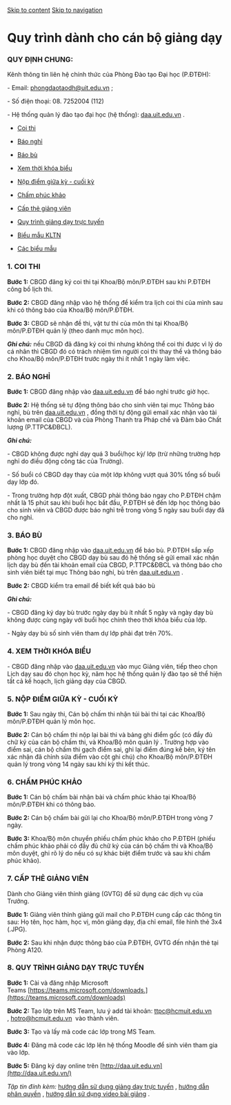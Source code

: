[Skip to content](https://daa.uit.edu.vn/content/quy-trinh-danh-cho-can-bo-giang-day#main)
 [Skip to navigation](https://daa.uit.edu.vn/content/quy-trinh-danh-cho-can-bo-giang-day#main-nav)

Quy trình dành cho cán bộ giảng dạy
===================================

### **QUY ĐỊNH CHUNG:**

Kênh thông tin liên hệ chính thức của Phòng Đào tạo Đại học (P.ĐTĐH):

\- Email: [phongdaotaodh@uit.edu.vn](mailto:phongdaotaodh@uit.edu.vn)
;

\- Số điện thoại: 08. 7252004 (112)

\- Hệ thống quản lý đào tạo đại học (hệ thống): [daa.uit.edu.vn](http://daa.uit.edu.vn/)
.

*   [Coi thi](https://daa.uit.edu.vn/content/quy-trinh-danh-cho-can-bo-giang-day#coithi)
    
*   [Báo nghỉ](https://daa.uit.edu.vn/content/quy-trinh-danh-cho-can-bo-giang-day#baonghi)
    
*   [Báo bù](https://daa.uit.edu.vn/content/quy-trinh-danh-cho-can-bo-giang-day#baobu)
    
*   [Xem thời khóa biểu](https://daa.uit.edu.vn/content/quy-trinh-danh-cho-can-bo-giang-day#xemthoikhoabieu)
    
*   [Nộp điểm giữa kỳ - cuối kỳ](https://daa.uit.edu.vn/content/quy-trinh-danh-cho-can-bo-giang-day#nopdiem)
    
*   [Chấm phúc khảo](https://daa.uit.edu.vn/content/quy-trinh-danh-cho-can-bo-giang-day#champhuckhao)
    
*   [Cấp thẻ giảng viên](https://daa.uit.edu.vn/content/quy-trinh-danh-cho-can-bo-giang-day#capthegv)
    
*   [Quy trình giảng dạy trực tuyến](https://daa.uit.edu.vn/content/quy-trinh-danh-cho-can-bo-giang-day#giangdaytt)
    
*   [Biểu mẫu KLTN](https://daa.uit.edu.vn/thongbao/bieu-mau-khoa-luan-tot-nghiep)
    
*   [Các biểu mẫu](https://daa.uit.edu.vn/thongbao/mau-de-thi)
    

### **1\. COI THI**

**Bước 1:** CBGD đăng ký coi thi tại Khoa/Bộ môn/P.ĐTĐH sau khi P.ĐTĐH công bố lịch thi.

**Bước 2:** CBGD đăng nhập vào hệ thống để kiểm tra lịch coi thi của mình sau khi có thông báo của Khoa/Bộ môn/P.ĐTĐH.

**Bước 3:** CBGD sẽ nhận đề thi, vật tư thi của môn thi tại Khoa/Bộ môn/P.ĐTĐH quản lý (theo danh mục môn học).

**_Ghi chú:_** nếu CBGD đã đăng ký coi thi nhưng không thể coi thi được vì lý do cá nhân thì CBGD đó có trách nhiệm tìm người coi thi thay thế và thông báo cho Khoa/Bộ môn/P.ĐTĐH trước ngày thi ít nhất 1 ngày làm việc.

### **2\. BÁO NGHỈ**

**Bước 1:** CBGD đăng nhập vào [daa.uit.edu.vn](http://daa.uit.edu.vn/)
 để báo nghỉ trước giờ học.

**Bước 2:** Hệ thống sẽ tự động thông báo cho sinh viên tại mục Thông báo nghỉ, bù trên [daa.uit.edu.vn](http://daa.uit.edu.vn/)
, đồng thời tự động gửi email xác nhận vào tài khoản email của CBGD và của Phòng Thanh tra Pháp chế và Đảm bảo Chất lượng (P.TTPC&ĐBCL).

**_Ghi chú:_**

\- CBGD không được nghỉ dạy quá 3 buổi/học kỳ/ lớp (trừ những trường hợp nghỉ do điều động công tác của Trường).

\- Số buổi có CBGD dạy thay của một lớp không vượt quá 30% tổng số buổi dạy lớp đó.

\- Trong trường hợp đột xuất, CBGD phải thông báo ngay cho P.ĐTĐH chậm nhất là 15 phút sau khi buổi học bắt đầu, P.ĐTĐH sẽ đến lớp học thông báo cho sinh viên và CBGD được báo nghỉ trễ trong vòng 5 ngày sau buổi dạy đã cho nghỉ.

### **3\. BÁO BÙ**

**Bước 1:** CBGD đăng nhập vào [daa.uit.edu.vn](http://daa.uit.edu.vn/)
 để báo bù. P.ĐTĐH sắp xếp phòng học duyệt cho CBGD dạy bù sau đó hệ thống sẽ gửi email xác nhận lịch dạy bù đến tài khoản email của CBGD, P.TTPC&ĐBCL và thông báo cho sinh viên biết tại mục Thông báo nghỉ, bù trên [daa.uit.edu.vn](http://daa.uit.edu.vn/)
.

**Bước 2:** CBGD kiểm tra email để biết kết quả báo bù

**_Ghi chú:_**

\- CBGD đăng ký dạy bù trước ngày dạy bù ít nhất 5 ngày và ngày dạy bù không được cùng ngày với buổi học chính theo thời khóa biểu của lớp.

\- Ngày dạy bù số sinh viên tham dự lớp phải đạt trên 70%.

### **4\. XEM THỜI KHÓA BIỂU**

\- CBGD đăng nhập vào [daa.uit.edu.vn](http://daa.uit.edu.vn/)
 vào mục Giảng viên, tiếp theo chọn Lịch dạy sau đó chọn học kỳ, năm học hệ thống quản lý đào tạo sẽ thể hiện tất cả kế hoạch, lịch giảng dạy của CBGD.

### **5\. NỘP ĐIỂM GIỮA KỲ - CUỐI KỲ**

**Bước 1:** Sau ngày thi, Cán bộ chấm thi nhận túi bài thi tại các Khoa/Bộ môn/P.ĐTĐH quản lý môn học.

**Bước 2:** Cán bộ chấm thi nộp lại bài thi và bảng ghi điểm gốc (có đầy đủ chữ ký của cán bộ chấm thi, và Khoa/Bộ môn quản lý . Trường hợp vào điểm sai, cán bộ chấm thi gạch điểm sai, ghi lại điểm đúng kế bên, ký tên xác nhận đã chỉnh sửa điểm vào cột ghi chú) cho Khoa/Bộ môn/P.ĐTĐH quản lý trong vòng 14 ngày sau khi kỳ thi kết thúc.

### **6\. CHẤM PHÚC KHẢO**

**Bước 1:** Cán bộ chấm bài nhận bài và chấm phúc khảo tại Khoa/Bộ môn/P.ĐTĐH khi có thông báo.

**Bước 2:** Cán bộ chấm bài gửi lại cho Khoa/Bộ môn/P.ĐTĐH trong vòng 7 ngày.

**Bước 3:** Khoa/Bộ môn chuyển phiếu chấm phúc khảo cho P.ĐTĐH (phiếu chấm phúc khảo phải có đầy đủ chữ ký của cán bộ chấm thi và Khoa/Bộ môn duyệt, ghi rõ lý do nếu có sự khác biệt điểm trước và sau khi chấm phúc khảo).

### **7\. CẤP THẺ GIẢNG VIÊN**

Dành cho Giảng viên thỉnh giảng (GVTG) để sử dụng các dịch vụ của Trưởng.

**Bước 1:** Giảng viên thỉnh giảng gửi mail cho P.ĐTĐH cung cấp các thông tin sau: Họ tên, học hàm, học vị, môn giảng dạy, địa chỉ email, file hình thẻ 3x4 (.JPG).

**Bước 2:** Sau khi nhận được thông báo của P.ĐTĐH, GVTG đến nhận thẻ tại Phòng A120.

### **8\. QUY TRÌNH GIẢNG DẠY TRỰC TUYẾN**

**Bước 1:** Cài và đăng nhập Microsoft Teams [https://teams.microsoft.com/downloads.](https://teams.microsoft.com/downloads)

**Bước 2:** Tạo lớp trên MS Team, lưu ý add tài khoản: [ttpc@hcmuit.edu.vn](mailto:ttpc@hcmuit.edu.vn)
, [hotro@hcmuit.edu.vn](mailto:hotro@hcmuit.edu.vn)
 vào thành viên.

**Bước 3:** Tạo và lấy mã code các lớp trong MS Team.

**Bước 4:** Đăng mã code các lớp lên hệ thống Moodle để sinh viên tham gia vào lớp.

**Bước 5:** Đăng ký dạy online trên [http://daa.uit.edu.vn](http://daa.uit.edu.vn/)

_Tập tin đính kèm:_ [hướng dẫn sử dụng giảng dạy trực tuyến](https://daa.uit.edu.vn/sites/daa/files/uploads/hdsd_giangdaytructuyentrenmicrosoftteams.pdf)
, [hướng dẫn phân quyền](https://daa.uit.edu.vn/sites/daa/files/uploads/huong_dan_phan_quyen_sv_tham_gia_0.pdf)
, [hướng dẫn sử dụng video bài giảng](https://daa.uit.edu.vn/sites/daa/files/uploads/huongdansudungvideobaigiang.pdf)
.